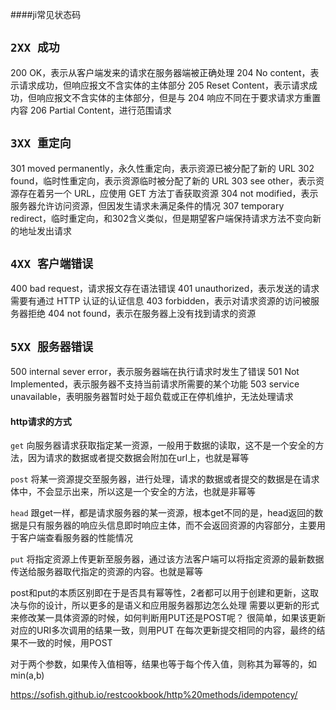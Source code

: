 ####ji常见状态码
## `2XX 成功`

200 OK，表示从客户端发来的请求在服务器端被正确处理
204 No content，表示请求成功，但响应报文不含实体的主体部分
205 Reset Content，表示请求成功，但响应报文不含实体的主体部分，但是与 204 响应不同在于要求请求方重置内容
206 Partial Content，进行范围请求

## `3XX 重定向`

301 moved permanently，永久性重定向，表示资源已被分配了新的 URL
302 found，临时性重定向，表示资源临时被分配了新的 URL
303 see other，表示资源存在着另一个 URL，应使用 GET 方法丁香获取资源
304 not modified，表示服务器允许访问资源，但因发生请求未满足条件的情况
307 temporary redirect，临时重定向，和302含义类似，但是期望客户端保持请求方法不变向新的地址发出请求

## `4XX 客户端错误`

400 bad request，请求报文存在语法错误
401 unauthorized，表示发送的请求需要有通过 HTTP 认证的认证信息
403 forbidden，表示对请求资源的访问被服务器拒绝
404 not found，表示在服务器上没有找到请求的资源

## `5XX 服务器错误`

500 internal sever error，表示服务器端在执行请求时发生了错误
501 Not Implemented，表示服务器不支持当前请求所需要的某个功能
503 service unavailable，表明服务器暂时处于超负载或正在停机维护，无法处理请求


#### http请求的方式

`get` 向服务器请求获取指定某一资源，一般用于数据的读取，这不是一个安全的方法，因为请求的数据或者提交数据会附加在url上，也就是幂等

`post` 将某一资源提交至服务器，进行处理，请求的数据或者提交的数据是在请求体中，不会显示出来，所以这是一个安全的方法，也就是非幂等

`head` 跟get一样，都是请求服务器的某一资源，根本get不同的是，head返回的数据是只有服务器的响应头信息即时响应主体，而不会返回资源的内容部分，主要用于客户端查看服务器的性能情况

`put` 将指定资源上传更新至服务器，通过该方法客户端可以将指定资源的最新数据传送给服务器取代指定的资源的内容。也就是幂等

 
post和put的本质区别即在于是否具有幂等性，2者都可以用于创建和更新，这取决与你的设计，所以更多的是语义和应用服务器那边怎么处理
需要以更新的形式来修改某一具体资源的时候，如何判断用PUT还是POST呢？
很简单，如果该更新对应的URI多次调用的结果一致，则用PUT
在每次更新提交相同的内容，最终的结果不一致的时候，用POST

对于两个参数，如果传入值相等，结果也等于每个传入值，则称其为幂等的，如min(a,b)

https://sofish.github.io/restcookbook/http%20methods/idempotency/